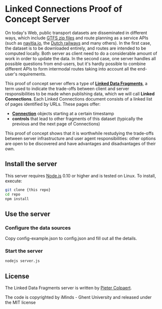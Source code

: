 # Linked Connections Proof of Concept Server

On today's Web, public transport datasets are disseminated in different ways, which include [GTFS zip files](http://gtfs.org) and route planning as a service APIs (such as [navitia.io](http://navitia.io/the-api.php), the [Dutch railways](http://www.ns.nl/api/home) and many others). In the first case, the dataset is to be downloaded entirely, and routes are intended to be computed locally. Both server as client need to do a considerable amount of work in order to update the data. In the second case, one server handles all possible questions from end-users, but it's hardly possible to combine different APIs to form intermodal routes taking into account all the end-user's requirements.

This proof of concept server offers a type of [**Linked Data Fragments**](http://linkeddatafragments.org/concept/), a term used to indicate the trade-offs between client and server responsibilities to be made when publishing data, which we will call __Linked Connections__. Each Linked Connections document consists of a linked list of pages identified by URLs. These pages offer:
* __[Connection](https://github.com/LinkedConnections/vocabulary)__ objects starting at a certain timestamp
 * __controls__ that lead to other fragments of this dataset (typically the previous and the next page of Connections)

This proof of concept shows that it is worthwhile restudying the trade-offs between server infrastructure and user agent responsibilities: other options are open to be discovered and have advantages and disadvantages of their own.

## Install the server

This server requires [Node.js](http://nodejs.org) 0.10 or higher and is tested on Linux. To install, execute:

```bash
git clone {this repo}
cd repo
npm install
```

## Use the server

### Configure the data sources

Copy config-example.json to config.json and fill out all the details.

### Start the server

```bash
nodejs server.js
```

## License

The Linked Data Fragments server is written by [Pieter Colpaert](http://pieter.pm).

The code is copyrighted by iMinds - Ghent University and released under the MIT license
